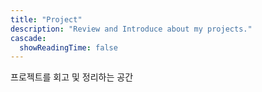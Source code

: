 ```yaml
---
title: "Project"
description: "Review and Introduce about my projects."
cascade:
  showReadingTime: false
---
```

프로젝트를 회고 및 정리하는 공간



